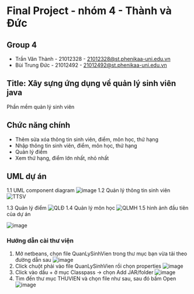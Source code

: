# Final Project - nhóm 4 - Thành và Đức 
## Group 4
- Trần Văn Thành - 21012328 - 21012328@st.phenikaa-uni.edu.vn
- Bùi Trung Đức  - 21012492 - 21012492@st.phenikaa-uni.edu.vn

## Title: Xây sựng ứng dụng về quản lý sinh viên java
Phần mềm quản lý sinh viên 

## Chức năng chính 
- Thêm sửa xóa thông tin sinh viên, điểm, môn học, thứ hạng
- Nhập thông tin sinh viên, điểm, môn học, thứ hạng
- Quản lý điểm
- Xem thứ hạng, điểm lớn nhất, nhỏ nhất
## UML dự án 
1.1 UML component diagram
![image](https://github.com/user-attachments/assets/c8e11b59-844e-42a2-a2ee-437d13158756)
1.2 Quản lý thông tin sinh viên 
![TTSV](https://github.com/user-attachments/assets/4808bd7b-e3bc-4139-8850-054c74d3f82b)

1.3 Quản lý điểm
![QLĐ](https://github.com/user-attachments/assets/288791ba-13e6-4aa7-a97c-780b5c9442a8)
1.4 Quản lý môn học
![QLMH](https://github.com/user-attachments/assets/6a49acea-f684-4e35-b165-8ba759f78213)
1.5 hình ảnh đầu tiên của dự án

![image](https://github.com/user-attachments/assets/1e2175d2-42fe-484e-9db5-6dedeea4a812)

### Hướng dẫn cài thư viện
1) Mở netbeans, chọn file QuanLySinhVien trong thư mục bạn vừa tải theo đường dẫn sau
![image](https://github.com/user-attachments/assets/1acccc2e-7f20-471f-a898-9cd540da802d)
2) Click chuột phải vào file QuanLySinhVien rồi chọn properties
![image](https://github.com/user-attachments/assets/eb1917d6-c7cd-4aa0-8e5a-6229841a22bd)
3) Click vào dấu + ở mục Classpass -> chọn Add JAR/folder
![image](https://github.com/user-attachments/assets/0b842942-c06d-4be0-8192-c57ac16ab5ce)
4) Tìm đến thư mục THUVIEN và chọn  file như sau, sau đó bấm Open
![image](https://github.com/user-attachments/assets/2a5beec0-943b-4016-a7af-65a309b1ae3b)
